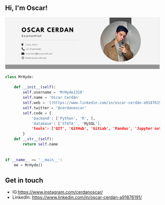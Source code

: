 ## Hi, I'm Oscar!
![](https://raw.githubusercontent.com/MrHyde1310/MrHyde1310/ruta1/FONDO1.png)



```python
class MrHyde:

    def __init__(self):
        self.username = 'MrHyde1310'
        self.name = 'Oscar Cerdán'
        self.web = '[(https://www.linkedin.com/in/oscar-cerdán-a91876191/)'
        self.twitter = '@cerdanoscar'
        self.code = {
            'backend': ['Python', 'R', ],
            'database': ['STATA'', 'MySQL'],
            'tools': ['GIT', 'GitHub', 'GitLab', 'Pandas', 'Jupyter notebook', 'SQLAlchemy', 'Redis', 'Celery'],
        }
    def __str__(self):
        return self.name


if __name__ == '__main__':
    me = MrHyde()


```
## Get in touch

- IG:https://www.instagram.com/cerdanoscar/
- LinkedIn: https://www.linkedin.com/in/oscar-cerdán-a91876191/
